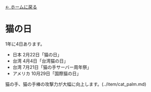 [← ホームに戻る](../)
# 猫の日
1年に4日あります。

- 日本 2月22日「猫の日」
- 台湾 4月4日「台湾猫の日」
- 台湾 7月21日「猫の手サーバー周年祭」
- アメリカ 10月29日「国際猫の日」

猫の手、猫の手棒の攻撃力が大幅に向上します。(../item/cat_palm.md)
